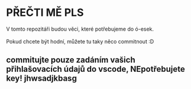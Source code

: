 # PŘEČTI MĚ PLS

V tomto repozitáři budou věci, které potřebujeme do ó-esek. <br><br>
Pokud chcete být hodní, můžete tu taky něco commitnout :D<br>
## commitujte pouze zadáním vašich přihlašovacích údajů do vscode, NEpotřebujete key! jhwsadjkbasg